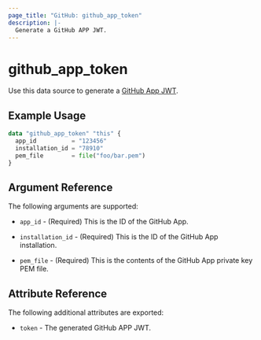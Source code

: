 ```yaml
---
page_title: "GitHub: github_app_token"
description: |-
  Generate a GitHub APP JWT.
---
```


# github\_app\_token

Use this data source to generate a [GitHub App JWT](https://docs.github.com/en/apps/creating-github-apps/authenticating-with-a-github-app/generating-a-json-web-token-jwt-for-a-github-app).

## Example Usage

```terraform
data "github_app_token" "this" {
  app_id          = "123456"
  installation_id = "78910"
  pem_file        = file("foo/bar.pem")
}
```

## Argument Reference

The following arguments are supported:

* `app_id` - (Required) This is the ID of the GitHub App.

* `installation_id` - (Required) This is the ID of the GitHub App installation.

* `pem_file` - (Required) This is the contents of the GitHub App private key PEM file.

## Attribute Reference

The following additional attributes are exported:

* `token` - The generated GitHub APP JWT.
